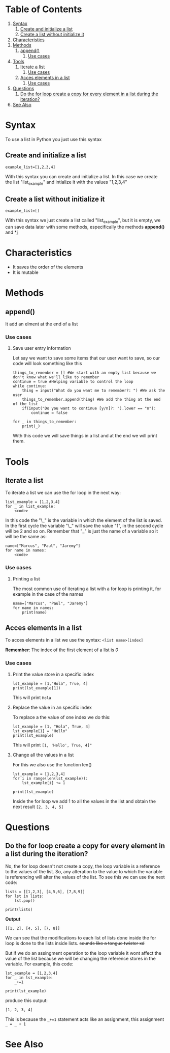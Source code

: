 
# Table of Contents

1.  [Syntax](#org7cc8d35)
    1.  [Create and initialize a list](#orgf573d5f)
    2.  [Create a list without initialize it](#org88e1200)
2.  [Characteristics](#org5eaa4ff)
3.  [Methods](#orgc2c1269)
    1.  [append()](#orgd326680)
        1.  [Use cases](#orgf78e439)
4.  [Tools](#orgce3732a)
    1.  [Iterate a list](#org145f949)
        1.  [Use cases](#org3f63868)
    2.  [Acces elements in a list](#org8337417)
        1.  [Use cases](#org5e2a65c)
5.  [Questions](#org64c44c0)
    1.  [Do the for loop create a copy for every element in a list during the iteration?](#org94ffa97)
6.  [See Also](#org23ab9a5)



<a id="org7cc8d35"></a>

# Syntax

To use a list in Python you just use this syntax


<a id="orgf573d5f"></a>

## Create and initialize a list

    example_list=[1,2,3,4]

With this syntax you can create and initialize a list. In this case we create the list "list<sub>example</sub>" and intialize it with the values "1,2,3,4"


<a id="org88e1200"></a>

## Create a list without initialize it

    example_list=[]

With this syntax we just create a list called "list<sub>example</sub>", but it is empty, we can save data later with some methods, especifically the methods **append()** and \*j


<a id="org5eaa4ff"></a>

# Characteristics

-   It saves the order of the elements
-   It is mutable


<a id="orgc2c1269"></a>

# Methods


<a id="orgd326680"></a>

## append()

It add an elment at the end of a list


<a id="orgf78e439"></a>

### Use cases

1.  Save user entry information

    Let say we want to save some items that our user want to save, so our code will look something like this
    
        things_to_remenber = [] #We start with an empty list because we don't know what we'll like to remember
        continue = true #Helping variable to control the loop
        while continue:
            thing = input("What do you want me to remember?: ") #We ask the user 
            things_to_remember.append(thing) #We add the thing at the end of the list
            if(input("Do you want to continue [y/n]?: ").lower == "n"):
                continue = false
        
        for _ in things_to_remember:
            print(_)
    
    With this code we will save things in a list and at the end we will print them.


<a id="orgce3732a"></a>

# Tools


<a id="org145f949"></a>

## Iterate a list

To iterate a list we can use the for loop in the next way:

    list_example = [1,2,3,4]
    for _ in list_example:
        <code>

In this code the "\\\_" is the variable in which the element of the list is saved. In the first cycle the variable "\\\_" will save the value "1", in the second cycle will be 2 and so on. Remember that "\_" is just the name of a variable so it will be the same as:

    name=["Marcus", "Paul", "Jaremy"]
    for name in names:
        <code>


<a id="org3f63868"></a>

### Use cases

1.  Printing a list

    The most common use of iterating a list with a for loop is printing it, for example in the case of the names
    
        name=["Marcus", "Paul", "Jaremy"]
        for name in names:
            print(name)


<a id="org8337417"></a>

## Acces elements in a list

To acces elements in a list we use the syntax:
`<list name>[index]`

**Remember**: The index of the first element of a list is *0*


<a id="org5e2a65c"></a>

### Use cases

1.  Print the value store in a specific index

        lst_example = [1,"Hola", True, 4]
        print(lst_example[1])
    
    This will print `Hola`

2.  Replace the value in an specific index

    To replace a the value of one index we do this:
    
        lst_example = [1, "Hola", True, 4]
        lst_example[1] = "Hello"
        print(lst_example)
    
    This will print `[1, 'Hello', True, 4]"`

3.  Change all the values in a list

    For this we also use the function len()
    
        lst_example = [1,2,3,4]
        for i in range(len(lst_example)):
            lst_example[i] += 1
        
        print(lst_example)
    
    Inside the for loop we add 1 to all the values in the list and obtain the next result `[2, 3, 4, 5]`


<a id="org64c44c0"></a>

# Questions


<a id="org94ffa97"></a>

## Do the for loop create a copy for every element in a list during the iteration?

No, the for loop doesn't not create a copy, the loop variable is a reference to the values of the list. So, any alteration to the value to which the variable is referencing will alter the values of the list. To see this we can use the next code:

    lists = [[1,2,3], [4,5,6], [7,8,9]]
    for lst in lists:
        lst.pop()
    
    print(lists)

**Output**

    [[1, 2], [4, 5], [7, 8]]

We can see that the modifications to each list of lists done inside the for loop is done to the lists inside lists. <del>sounds like a tongue twister xd</del>

But if we do an assingment operation to the loop variable it wont affect the value of the list because we will be changing the reference stores in the variable. For example, this code:

    lst_example = [1,2,3,4]
    for _ in lst_example:
        _+=1
    
    print(lst_example)

produce this output:

    [1, 2, 3, 4]

This is because the `_+=1` statement acts like an assignment, this assignment `_ = _ + 1`


<a id="org23ab9a5"></a>

# See Also

